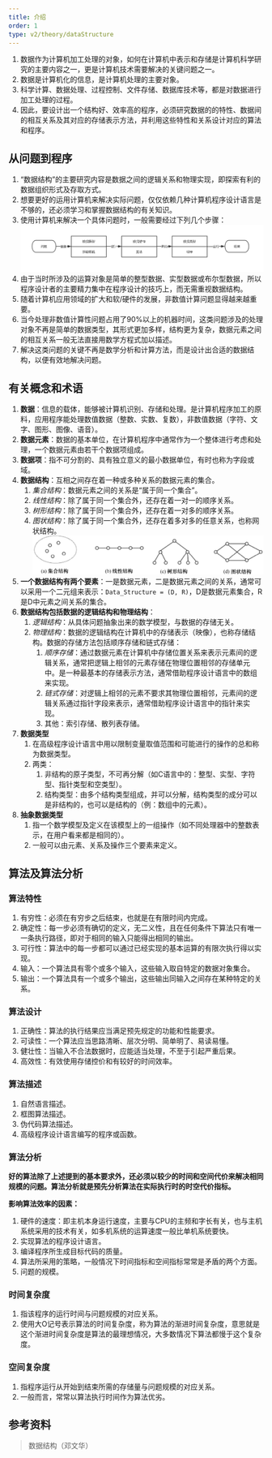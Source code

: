 ```yaml
---
title: 介绍
order: 1
type: v2/theory/dataStructure
---
```


1. 数据作为计算机加工处理的对象，如何在计算机中表示和存储是计算机科学研究的主要内容之一，更是计算机技术需要解决的关键问题之一。
2. 数据是计算机化的信息，是计算机处理的主要对象。
3. 科学计算、数据处理、过程控制、文件存储、数据库技术等，都是对数据进行加工处理的过程。
4. 因此，要设计出一个结构好、效率高的程序，必须研究数据的的特性、数据间的相互关系及其对应的存储表示方法，并利用这些特性和关系设计对应的算法和程序。

## 从问题到程序

1. “数据结构”的主要研究内容是数据之间的逻辑关系和物理实现，即探索有利的数据组织形式及存取方式。
2. 想要更好的运用计算机来解决实际问题，仅仅依赖几种计算机程序设计语言是不够的，还必须学习和掌握数据结构的有关知识。
3. 使用计算机来解决一个具体问题时，一般需要经过下列几个步骤：
![question2result](./images/question2result.png)
4. 由于当时所涉及的运算对象是简单的整型数据、实型数据或布尔型数据，所以程序设计者的主要精力集中在程序设计的技巧上，而无需重视数据结构。
5. 随着计算机应用领域的扩大和软/硬件的发展，非数值计算问题显得越来越重要。
6. 当今处理非数值计算性问题占用了90%以上的机器时间，这类问题涉及的处理对象不再是简单的数据类型，其形式更加多样，结构更为复杂，数据元素之间的相互关系一般无法直接用数学方程式加以描述。
7. 解决这类问题的关键不再是数学分析和计算方法，而是设计出合适的数据结构，以便有效地解决问题。

## 有关概念和术语

1. **数据**：信息的载体，能够被计算机识别、存储和处理。是计算机程序加工的原料，应用程序能处理数值数据（整数、实数、复数），非数值数据（字符、文字、图形、图像、语音）。
2. **数据元素**：数据的基本单位，在计算机程序中通常作为一个整体进行考虑和处理，一个数据元素由若干个数据项组成。
3. **数据项**：指不可分割的、具有独立意义的最小数据单位，有时也称为字段或域。
4. **数据结构**：互相之间存在着一种或多种关系的数据元素的集合。
	1. *集合结构*：数据元素之间的关系是“属于同一个集合”。
	2. *线性结构*：除了属于同一个集合外，还存在着一对一的顺序关系。
	3. *树形结构*：除了属于同一个集合外，还存在着一对多的顺序关系。
	4. *图状结构*：除了属于同一个集合外，还存在着多对多的任意关系，也称网状结构。
	![数据结构类型](./images/data-type.png)
5. **一个数据结构有两个要素**：一是数据元素，二是数据元素之间的关系，通常可以采用一个二元组来表示：`Data_Structure = (D, R)`，D是数据元素集合，R是D中元素之间关系的集合。
6. **数据结构包括数据的逻辑结构和物理结构**：
	1. *逻辑结构*：从具体问题抽象出来的数学模型，与数据的存储无关。
	2. *物理结构*：数据的逻辑结构在计算机中的存储表示（映像），也称存储结构。数据的存储方法包括顺序存储和链式存储：
		1. *顺序存储*：通过数据元素在计算机中存储位置关系来表示元素间的逻辑关系，通常把逻辑上相邻的元素存储在物理位置相邻的存储单元中。是一种最基本的存储表示方法，通常借助程序设计语言中的数组来实现。
		2. *链式存储*：对逻辑上相邻的元素不要求其物理位置相邻，元素间的逻辑关系通过指针字段来表示，通常借助程序设计语言中的指针来实现。
		3. 其他：索引存储、散列表存储。
7. **数据类型**
	1. 在高级程序设计语言中用以限制变量取值范围和可能进行的操作的总和称为数据类型。
	2. 两类：
		1. 非结构的原子类型，不可再分解（如C语言中的：整型、实型、字符型、指针类型和空类型）。
		2. 结构类型：由多个结构类型组成，并可以分解，结构类型的成分可以是非结构的，也可以是结构的（例：数组中的元素）。
8. **抽象数据类型**
	1. 指一个数学模型及定义在该模型上的一组操作（如不同处理器中的整数表示，在用户看来都是相同的）。
	2. 一般可以由元素、关系及操作三个要素来定义。

## 算法及算法分析

### 算法特性

1. 有穷性：必须在有穷步之后结束，也就是在有限时间内完成。
2. 确定性：每一步必须有确切的定义，无二义性，且在任何条件下算法只有唯一一条执行路径，即对于相同的输入只能得出相同的输出。
3. 可行性：算法中的每一步都可以通过已经实现的基本运算的有限次执行得以实现。
4. 输入：一个算法具有零个或多个输入，这些输入取自特定的数据对象集合。
5. 输出：一个算法具有一个或多个输出，这些输出同输入之间存在某种特定的关系。

### 算法设计

1. 正确性：算法的执行结果应当满足预先规定的功能和性能要求。
2. 可读性：一个算法应当思路清晰、层次分明、简单明了、易读易懂。
3. 健壮性：当输入不合法数据时，应能适当处理，不至于引起严重后果。
4. 高效性：有效使用存储控价和有较好的时间效率。

### 算法描述

1. 自然语言描述。
2. 框图算法描述。
3. 伪代码算法描述。
4. 高级程序设计语言编写的程序或函数。

### 算法分析

**好的算法除了上述提到的基本要求外，还必须以较少的时间和空间代价来解决相同规模的问题。算法分析就是预先分析算法在实际执行时的时空代价指标。**

**影响算法效率的因素：**
1. 硬件的速度：即主机本身运行速度，主要与CPU的主频和字长有关，也与主机系统采用的技术有关，如多机系统的运算速度一般比单机系统要快。
2. 实现算法的程序设计语言。
3. 编译程序所生成目标代码的质量。
4. 算法所采用的策略，一般情况下时间指标和空间指标常常是矛盾的两个方面。
5. 问题的规模。

### 时间复杂度

1. 指该程序的运行时间与问题规模的对应关系。
2. 使用大O记号表示算法的时间复杂度，称为算法的渐进时间复杂度，意思就是这个渐进时间复杂度是算法的最理想情况，大多数情况下算法都慢于这个复杂度。

### 空间复杂度

1. 指程序运行从开始到结束所需的存储量与问题规模的对应关系。
2. 一般而言，常常以算法执行时间作为算法优劣。

## 参考资料

> 数据结构（邓文华）
